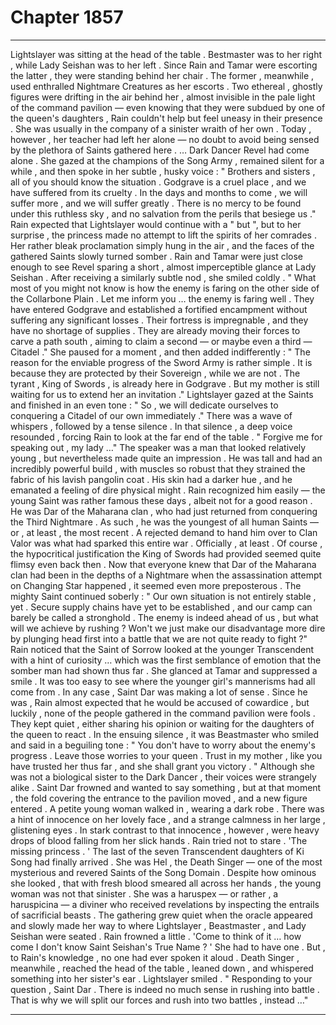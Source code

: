 
# Chapter 1857


---

Lightslayer was sitting at the head of the table . Bestmaster was to her right , while Lady Seishan was to her left . Since Rain and Tamar were escorting the latter , they were standing behind her chair .
The former , meanwhile , used enthralled Nightmare Creatures as her escorts . Two ethereal , ghostly figures were drifting in the air behind her , almost invisible in the pale light of the command pavilion — even knowing that they were subdued by one of the queen's daughters , Rain couldn't help but feel uneasy in their presence .
She was usually in the company of a sinister wraith of her own . Today , however , her teacher had left her alone — no doubt to avoid being sensed by the plethora of Saints gathered here .
… Dark Dancer Revel had come alone .
She gazed at the champions of the Song Army , remained silent for a while , and then spoke in her subtle , husky voice :
" Brothers and sisters , all of you should know the situation . Godgrave is a cruel place , and we have suffered from its cruelty . In the days and months to come , we will suffer more , and we will suffer greatly . There is no mercy to be found under this ruthless sky , and no salvation from the perils that besiege us ."
Rain expected that Lightslayer would continue with a " but ", but to her surprise , the princess made no attempt to lift the spirits of her comrades . Her rather bleak proclamation simply hung in the air , and the faces of the gathered Saints slowly turned somber .
Rain and Tamar were just close enough to see Revel sparing a short , almost imperceptible glance at Lady Seishan . After receiving a similarly subtle nod , she smiled coldly .
" What most of you might not know is how the enemy is faring on the other side of the Collarbone Plain . Let me inform you … the enemy is faring well . They have entered Godgrave and established a fortified encampment without suffering any significant losses . Their fortress is impregnable , and they have no shortage of supplies . They are already moving their forces to carve a path south , aiming to claim a second — or maybe even a third — Citadel ."
She paused for a moment , and then added indifferently :
" The reason for the enviable progress of the Sword Army is rather simple . It is because they are protected by their Sovereign , while we are not . The tyrant , King of Swords , is already here in Godgrave . But my mother is still waiting for us to extend her an invitation ."
Lightslayer gazed at the Saints and finished in an even tone :
" So , we will dedicate ourselves to conquering a Citadel of our own immediately ."
There was a wave of whispers , followed by a tense silence . In that silence , a deep voice resounded , forcing Rain to look at the far end of the table .
" Forgive me for speaking out , my lady …"
The speaker was a man that looked relatively young , but nevertheless made quite an impression . He was tall and had an incredibly powerful build , with muscles so robust that they strained the fabric of his lavish pangolin coat . His skin had a darker hue , and he emanated a feeling of dire physical might .
Rain recognized him easily — the young Saint was rather famous these days , albeit not for a good reason .
He was Dar of the Maharana clan , who had just returned from conquering the Third Nightmare . As such , he was the youngest of all human Saints — or , at least , the most recent . A rejected demand to hand him over to Clan Valor was what had sparked this entire war .
Officially , at least .
Of course , the hypocritical justification the King of Swords had provided seemed quite flimsy even back then . Now that everyone knew that Dar of the Maharana clan had been in the depths of a Nightmare when the assassination attempt on Changing Star happened , it seemed even more preposterous .
The mighty Saint continued soberly :
" Our own situation is not entirely stable , yet . Secure supply chains have yet to be established , and our camp can barely be called a stronghold . The enemy is indeed ahead of us , but what will we achieve by rushing ? Won't we just make our disadvantage more dire by plunging head first into a battle that we are not quite ready to fight ?"
Rain noticed that the Saint of Sorrow looked at the younger Transcendent with a hint of curiosity … which was the first semblance of emotion that the somber man had shown thus far .
She glanced at Tamar and suppressed a smile .
It was too easy to see where the younger girl's mannerisms had all come from .
In any case , Saint Dar was making a lot of sense . Since he was , Rain almost expected that he would be accused of cowardice , but luckily , none of the people gathered in the command pavilion were fools . They kept quiet , either sharing his opinion or waiting for the daughters of the queen to react .
In the ensuing silence , it was Beastmaster who smiled and said in a beguiling tone :
" You don't have to worry about the enemy's progress . Leave those worries to your queen . Trust in my mother , like you have trusted her thus far , and she shall grant you victory . "
Although she was not a biological sister to the Dark Dancer , their voices were strangely alike .
Saint Dar frowned and wanted to say something , but at that moment , the fold covering the entrance to the pavilion moved , and a new figure entered .
A petite young woman walked in , wearing a dark robe . There was a hint of innocence on her lovely face , and a strange calmness in her large , glistening eyes .
In stark contrast to that innocence , however , were heavy drops of blood falling from her slick hands .
Rain tried not to stare .
'The missing princess . '
The last of the seven Transcendent daughters of Ki Song had finally arrived . She was Hel , the Death Singer — one of the most mysterious and revered Saints of the Song Domain .
Despite how ominous she looked , that with fresh blood smeared all across her hands , the young woman was not that sinister . She was a haruspex — or rather , a haruspicina — a diviner who received revelations by inspecting the entrails of sacrificial beasts .
The gathering grew quiet when the oracle appeared and slowly made her way to where Lightslayer , Beastmaster , and Lady Seishan were seated .
Rain frowned a little .
'Come to think of it … how come I don't know Saint Seishan's True Name ? '
She had to have one . But , to Rain's knowledge , no one had ever spoken it aloud .
Death Singer , meanwhile , reached the head of the table , leaned down , and whispered something into her sister's ear .
Lightslayer smiled .
" Responding to your question , Saint Dar . There is indeed no much sense in rushing into battle . That is why we will split our forces and rush into two battles , instead …"

---

